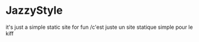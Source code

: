 # JazzyStyle
it's just a simple static site for fun
/c'est juste un site statique simple pour le kiff
